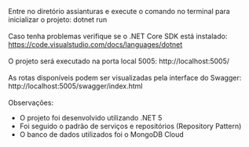 Entre no diretório assianturas e execute o comando no terminal para inicializar o projeto:   dotnet run
 </br> </br>
Caso tenha problemas verifique se o .NET Core SDK está instalado: https://code.visualstudio.com/docs/languages/dotnet
</br> </br>
O projeto será executado na porta local 5005: http://localhost:5005/
</br></br>
As rotas disponíveis podem ser visualizadas pela interface do Swagger: http://localhost:5005/swagger/index.html
</br> </br>
Observações:
 - O projeto foi desenvolvido utilizando .NET 5
 - Foi seguido o padrão de serviços e repositórios (Repository Pattern)
 - O banco de dados utilizados foi o MongoDB Cloud
